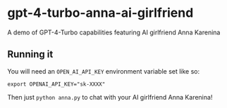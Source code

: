 # gpt-4-turbo-anna-ai-girlfriend
A demo of GPT-4-Turbo capabilities featuring AI girlfriend Anna Karenina

## Running it

You will need an `OPEN_AI_API_KEY` environment variable set like so:

`export OPENAI_API_KEY="sk-XXXX"`

Then just `python anna.py` to chat with your AI girlfriend Anna Karenina!

